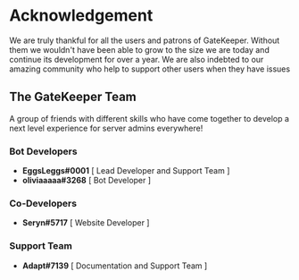 # Acknowledgement

We are truly thankful for all the users and patrons of GateKeeper. Without them we wouldn't have been able to grow to the size we are today and continue its development for over a year. We are also indebted to our amazing community who help to support other users when they have issues

## The GateKeeper Team

A group of friends with different skills who have come together to develop a next level experience for server admins everywhere!

### Bot Developers

* **EggsLeggs#0001** \[ Lead Developer and Support Team ]
* **oliviaaaaa#3268** \[ Bot Developer ]

### Co-Developers

* **Seryn#5717** \[ Website Developer ]

### Support Team

* **Adapt#7139** \[ Documentation and Support Team ]
